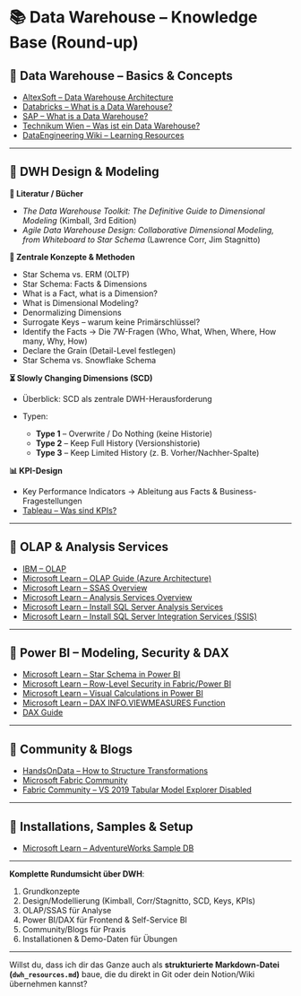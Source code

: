 # 📚 Data Warehouse – Knowledge Base (Round-up)

## 🔹 Data Warehouse – Basics & Concepts

* [AltexSoft – Data Warehouse Architecture](https://www.altexsoft.com/blog/data-warehouse-architecture/)
* [Databricks – What is a Data Warehouse?](https://www.databricks.com/de/glossary/data-warehouse)
* [SAP – What is a Data Warehouse?](https://www.sap.com/austria/products/data-cloud/datasphere/what-is-a-data-warehouse.html)
* [Technikum Wien – Was ist ein Data Warehouse?](https://academy.technikum-wien.at/ratgeber/was-ist-ein-data-warehouse/)
* [DataEngineering Wiki – Learning Resources](https://dataengineering.wiki/Learning+Resources)

---

## 🔹 DWH Design & Modeling

**📖 Literatur / Bücher**

* *The Data Warehouse Toolkit: The Definitive Guide to Dimensional Modeling* (Kimball, 3rd Edition)
* *Agile Data Warehouse Design: Collaborative Dimensional Modeling, from Whiteboard to Star Schema* (Lawrence Corr, Jim Stagnitto)

**📐 Zentrale Konzepte & Methoden**

* Star Schema vs. ERM (OLTP)
* Star Schema: Facts & Dimensions
* What is a Fact, what is a Dimension?
* What is Dimensional Modeling?
* Denormalizing Dimensions
* Surrogate Keys – warum keine Primärschlüssel?
* Identify the Facts → Die 7W-Fragen (Who, What, When, Where, How many, Why, How)
* Declare the Grain (Detail-Level festlegen)
* Star Schema vs. Snowflake Schema

**⏳ Slowly Changing Dimensions (SCD)**

* Überblick: SCD als zentrale DWH-Herausforderung
* Typen:

  * **Type 1** – Overwrite / Do Nothing (keine Historie)
  * **Type 2** – Keep Full History (Versionshistorie)
  * **Type 3** – Keep Limited History (z. B. Vorher/Nachher-Spalte)

**📊 KPI-Design**

* Key Performance Indicators → Ableitung aus Facts & Business-Fragestellungen
* [Tableau – Was sind KPIs?](https://www.tableau.com/de-de/learn/articles/what-is-kpi#:~:text=Was%20sind%20KPIs%3F,Einheiten%20oder%20einer%20Maschine%20beziehen..)

---

## 🔹 OLAP & Analysis Services

* [IBM – OLAP](https://www.ibm.com/de-de/think/topics/olap)
* [Microsoft Learn – OLAP Guide (Azure Architecture)](https://learn.microsoft.com/de-de/azure/architecture/data-guide/relational-data/online-analytical-processing)
* [Microsoft Learn – SSAS Overview](https://learn.microsoft.com/de-de/analysis-services/ssas-overview?view=sql-analysis-services-2025)
* [Microsoft Learn – Analysis Services Overview](https://learn.microsoft.com/de-de/analysis-services/analysis-services-overview?view=sql-analysis-services-2025)
* [Microsoft Learn – Install SQL Server Analysis Services](https://learn.microsoft.com/de-de/analysis-services/instances/install-windows/install-analysis-services?view=sql-analysis-services-2025)
* [Microsoft Learn – Install SQL Server Integration Services (SSIS)](https://learn.microsoft.com/de-de/sql/integration-services/install-windows/install-integration-services?view=sql-server-ver16)

---

## 🔹 Power BI – Modeling, Security & DAX

* [Microsoft Learn – Star Schema in Power BI](https://learn.microsoft.com/en-us/power-bi/guidance/star-schema)
* [Microsoft Learn – Row-Level Security in Fabric/Power BI](https://learn.microsoft.com/en-us/fabric/security/service-admin-row-level-security)
* [Microsoft Learn – Visual Calculations in Power BI](https://learn.microsoft.com/en-us/power-bi/transform-model/desktop-visual-calculations-overview)
* [Microsoft Learn – DAX INFO.VIEWMEASURES Function](https://learn.microsoft.com/en-us/dax/info-view-measures-function-dax)
* [DAX Guide](https://dax.guide)

---

## 🔹 Community & Blogs

* [HandsOnData – How to Structure Transformations](https://handsondata.substack.com/p/how-to-structure-your-data-transformations?triedRedirect=true)
* [Microsoft Fabric Community](https://community.fabric.microsoft.com/)
* [Fabric Community – VS 2019 Tabular Model Explorer Disabled](https://community.fabric.microsoft.com/t5/Developer/Visual-Studio-2019-Tabular-Model-explorer-disabled/m-p/1969458)

---

## 🔹 Installations, Samples & Setup

* [Microsoft Learn – AdventureWorks Sample DB](https://learn.microsoft.com/en-us/sql/samples/adventureworks-install-configure?view=sql-server-ver17&tabs=ssms)

---

**Komplette Rundumsicht über DWH**:

1. Grundkonzepte
2. Design/Modellierung (Kimball, Corr/Stagnitto, SCD, Keys, KPIs)
3. OLAP/SSAS für Analyse
4. Power BI/DAX für Frontend & Self-Service BI
5. Community/Blogs für Praxis
6. Installationen & Demo-Daten für Übungen

---

Willst du, dass ich dir das Ganze auch als **strukturierte Markdown-Datei (`dwh_resources.md`)** baue, die du direkt in Git oder dein Notion/Wiki übernehmen kannst?
